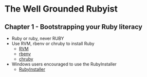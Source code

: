 # The Well Grounded Rubyist


## Chapter 1 - Bootstrapping your Ruby literacy

* Ruby or ruby, never RUBY
* Use RVM, rbenv or chruby to install Ruby
  * [RVM](https://rvm.io/)
  * [rbenv](https://github.com/rbenv/rbenv)
  * [chruby](https://github.com/postmodern/chruby)
* Windows users encouraged to use the RubyInstaller
  * [RubyInstaller](https://rubyinstaller.org/)